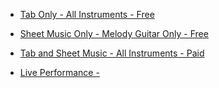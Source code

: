 - [Tab Only - All Instruments - Free](https://www.songsterr.com/a/wsa/paco-de-lucia-zyryab-tab-s6176t2)
- [Sheet Music Only - Melody Guitar Only - Free](https://www.classclef.com/pdf/Zyryab%20by%20Paco%20de%20Lucia.pdf)
- [Tab and Sheet Music - All Instruments - Paid](https://www.jellynote.com/en/guitar-tabs/paco-de-lucia/zyryab)

- [Live Performance - ](https://www.youtube.com/watch?v=V7Z1cSDIs6I)